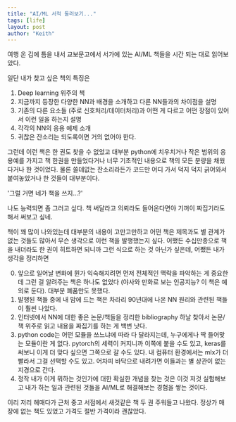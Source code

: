 ```yaml
---
title: "AI/ML 서적 둘러보기..."
tags: [life]
layout: post
author: "Keith"
---
```


여행 온 김에 틈을 내서 교보문고에서 서가에 있는 AI/ML 책들을 시간 되는 대로 읽어보았다.

일단 내가 찾고 싶은 책의 특징은

1. Deep learning 위주의 책
2. 지금까지 등장한 다양한 NN과 배경을 소개하고 다른 NN들과의 차이점을 설명
3. 기존의 다른 요소들 (주로 신호처리/데이터처리)과 어떤 게 다르고 어떤 장점이 있어서 이런 일을 하는지 설명
4. 각각의 NN의 응용 예제 소개
5. 귀찮은 잔소리는 되도록이면 거의 없어야 한다.

그런데 이런 책은 한 권도 찾을 수 없었고 대부분 python에 치우치거나 작은 범위의 응용예를 가지고 책 한권을 만들었다거나 너무 기초적인 내용으로 책의 모든 분량을 채웠다거나 한 것이었다. 물론 쓸데없는 잔소리라든가 코드만 어디 가서 덕지 덕지 긁어와서 붙여놓았거나 한 것들이 대부분이다.

'그럴 거면 네가 책을 쓰지...?'

나도 능력되면 좀 그러고 싶다. 책 써달라고 의뢰라도 들어온다면야 기꺼이 짜집기라도 해서 써보고 싶네.

책이 꽤 많이 나와있는데 대부분의 내용이 고만고만하고 어떤 책은 제목과도 별 관계가 없는 것들도 많아서 무슨 생각으로 이런 책을 발행했는지 싶다. 어쨌든 수십만종으로 책을 내더라도 한 권이 히트하면 되니까 그런 식으로 하는 것 아닌가 싶은데, 어쨌든 내가 생각을 정리하면

0. 앞으로 일어날 변화에 뭔가 익숙해지려면 먼저 전체적인 맥락을 파악하는 게 중요한 데 그런 걸 알려주는 책은 하나도 없었다 (야사와 만화로 보는 인공지능? 이 책은 예외로 둔다). 대부분 폐품만도 못했다.
1. 발행된 책들 중에 내 맘에 드는 책은 차라리 90년대에 나온 NN 원리와 관련된 책들이 훨씬 나았다. 
2. 인터넷에서 NN에 대한 좋은 논문/책들을 정리한 bibliography 하날 찾아서 논문/책 위주로 읽고 내용을 짜집기를 하는 게 백번 낫다.
3. python code는 어떤 모듈을 쓰느냐에 따라 다 달라지는데, 누구에게나 딱 들어맞는 모듈이란 게 없다. pytorch의 세력이 커지니까 이쪽에 붙을 수도 있고, keras를 써보니 이게 더 맞다 싶으면 그쪽으로 갈 수도 있다. 내 컴퓨터 환경에서는 mlx가 더 빨라서 그걸 선택할 수도 있고. 어차피 바닥으로 내려가면 이들과는 별 상관이 없는 지경으로 간다.
4. 정작 내가 이게 뭐하는 것인가에 대한 확실한 개념을 찾는 것은 이것 저것 실험해보고 내가 하는 일과 관련된 것들을 AI/ML로 해결해보는 경험을 쌓는 것이다.

이리 저리 헤매다가 근처 중고 서점에서 새것같은 책 두 권 주워들고 나왔다. 정상가 매장에 없는 책도 있었고 가격도 절반 가격이라 괜찮았다.